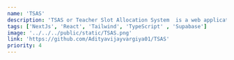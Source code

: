 ```yaml
---
name: 'TSAS'
description: 'TSAS or Teacher Slot Allocation System  is a web application designed to help educational institutions efficiently find available faculty members during specific time slots.'
tags: ['NextJs', 'React', 'Tailwind', 'TypeScript' , 'Supabase']
image: '../../../public/static/TSAS.png'
link: 'https://github.com/Adityavijayvargiya01/TSAS'
priority: 4
---
```

